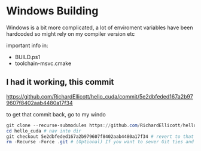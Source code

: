 # Windows Building

Windows is a bit more complicated, a lot of enviroment variables have been hardcoded so might rely on my compiler version etc

important info in:

- BUILD.ps1
- toolchain-msvc.cmake



## I had it working, this commit

https://github.com/RichardEllicott/hello_cuda/commit/5e2dbfeded167a2b979607f8402aab4480a17f34

to get that commit back, go to my windo

```powershell
git clone --recurse-submodules https://github.com/RichardEllicott/hello_cuda.git # clone repo, get the submodules, this will go in the hello_cuda folder
cd hello_cuda # nav into dir
git checkout 5e2dbfeded167a2b979607f8402aab4480a17f34 # revert to that working one
rm -Recurse -Force .git # (Optional) If you want to sever Git ties and keep just a snapshot
```




